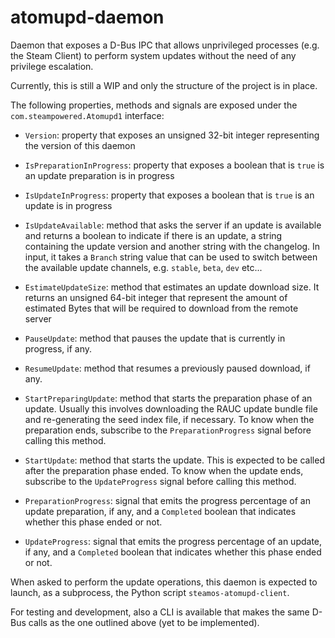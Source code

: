 # atomupd-daemon

Daemon that exposes a D-Bus IPC that allows unprivileged processes (e.g. the Steam Client)
to perform system updates without the need of any privilege escalation.

Currently, this is still a WIP and only the structure of the project is in place.

The following properties, methods and signals are exposed under the `com.steampowered.Atomupd1` interface:

- `Version`: property that exposes an unsigned 32-bit integer representing the version of this daemon

- `IsPreparationInProgress`: property that exposes a boolean that is `true` is an update preparation is in progress

- `IsUpdateInProgress`: property that exposes a boolean that is `true` is an update is in progress

- `IsUpdateAvailable`: method that asks the server if an update is available and returns a boolean
  to indicate if there is an update, a string containing the update version and another string with
  the changelog. In input, it takes a `Branch` string value that can be used to switch between the
  available update channels, e.g. `stable`, `beta`, `dev` etc...

- `EstimateUpdateSize`: method that estimates an update download size. It returns an unsigned
  64-bit integer that represent the amount of estimated Bytes that will be required to download from
  the remote server

- `PauseUpdate`: method that pauses the update that is currently in progress, if any.

- `ResumeUpdate`: method that resumes a previously paused download, if any.

- `StartPreparingUpdate`: method that starts the preparation phase of an update. Usually this involves
  downloading the RAUC update bundle file and re-generating the seed index file, if necessary.
  To know when the preparation ends, subscribe to the `PreparationProgress` signal before calling
  this method.

- `StartUpdate`: method that starts the update. This is expected to be called after the preparation
  phase ended. To know when the update ends, subscribe to the `UpdateProgress` signal before calling
  this method.

- `PreparationProgress`: signal that emits the progress percentage of an update preparation, if any,
  and a `Completed` boolean that indicates whether this phase ended or not.

- `UpdateProgress`: signal that emits the progress percentage of an update, if any, and a `Completed`
  boolean that indicates whether this phase ended or not.


When asked to perform the update operations, this daemon is expected to launch, as a subprocess, the Python
script `steamos-atomupd-client`.

For testing and development, also a CLI is available that makes the same D-Bus calls as the one outlined
above (yet to be implemented).
